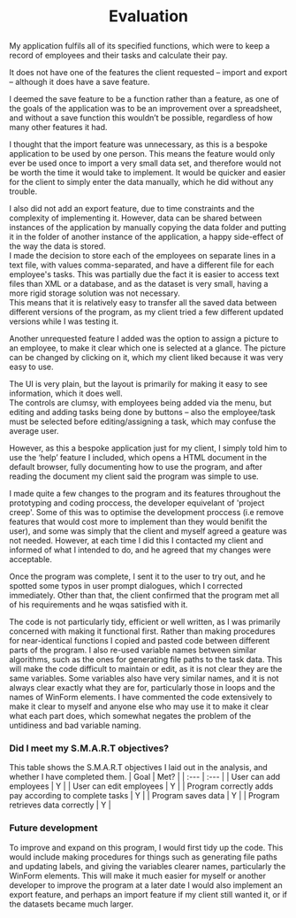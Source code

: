 # <p align="center">Evaluation</p>
My application fulfils all of its specified functions, which were to keep a record of employees and their tasks and calculate their pay.  

It does not have one of the features the client requested – import and export – although it does have a save feature.  

I deemed the save feature to be a function rather than a feature, as one of the goals of the application was to be an improvement over a spreadsheet, and without a save function this wouldn’t be possible, regardless of how many other features it had.

I thought that the import feature was unnecessary, as this is a bespoke application to be used by one person. This means the feature would only ever be used once to import a very small data set, and therefore would not be worth the time it would take to implement. It would be quicker and easier for the client to simply enter the data manually, which he did without any trouble.

I also did not add an export feature, due to time constraints and the complexity of implementing it. However, data can be shared between instances of the application by manually copying the data folder and putting it in the folder of another instance of the application, a happy side-effect of the way the data is stored.  
I made the decision to store each of the employees on separate lines in a text file, with values comma-separated, and have a different file for each employee's tasks. This was partially due the fact it is easier to access text files than XML or a database, and as the dataset is very small, having a more rigid storage solution was not necessary.  
This means that it is relatively easy to transfer all the saved data between different versions of the program, as my client tried a few different updated versions while I was testing it.  

Another unrequested feature I added was the option to assign a picture to an employee, to make it clear which one is selected at a glance. The picture can be changed by clicking on it, which my client liked because it was very easy to use.

The UI is very plain, but the layout is primarily for making it easy to see information, which it does well.  
The controls are clumsy, with employees being added via the menu, but editing and adding tasks being done by buttons – also the employee/task must be selected before editing/assigning a task, which may confuse the average user.

However, as this a bespoke application just for my client, I simply told him to use the ‘help’ feature I included, which opens a HTML document in the default browser, fully documenting how to use the program, and after reading the document my client said the program was simple to use.

I made quite a few changes to the program and its features throughout the prototyping and coding proccess, the developer equivelant of 'project creep'. Some of this was to optimise the development proccess (i.e remove features that would cost more to implement than they would benifit the user), and some was simply that the client and myself agreed a geature was not needed. However, at each time I did this I contacted my client and informed of what I intended to do, and he agreed that my changes were acceptable.

Once the program was complete, I sent it to the user to try out, and he spotted some typos in user prompt dialogues, which I corrected immediately. Other than that, the client confirmed that the program met all of his requirements and he wqas satisfied with it.

The code is not particularly tidy, efficient or well written, as I was primarily concerned with making it functional first. Rather than making procedures for near-identical functions I copied and pasted code between different parts of the program. I also re-used variable names between similar algorithms, such as the ones for generating file paths to the task data. This will make the code difficult to maintain or edit, as it is not clear they are the same variables. Some variables also have very similar names, and it is not always clear exactly what they are for, particularly those in loops and the names of WinForm elements.
I have commented the code extensively to make it clear to myself and anyone else who may use it to make it clear what each part does, which somewhat negates the problem of the untidiness and bad variable naming.

### Did I meet  my S.M.A.R.T objectives?
This table shows the S.M.A.R.T objectives I laid out in the analysis, and whether I have completed them.
| Goal | Met? |
| :--- | :--- |
| User can add employees  | Y |
| User can edit employees | Y |
| Program correctly adds pay according to complete tasks | Y |
| Program saves data | Y |
| Program retrieves data correctly | Y |

### Future development
To improve and expand on this program, I would first tidy up the code. This would include making procedures for things such as generating file paths and updating labels, and giving the variables clearer names, particularly the WinForm elements. This will make it much easier for myself or another developer to improve the program at a later date 
I would also implement an export feature, and perhaps an import feature if my client still wanted it, or if the datasets became much larger.
